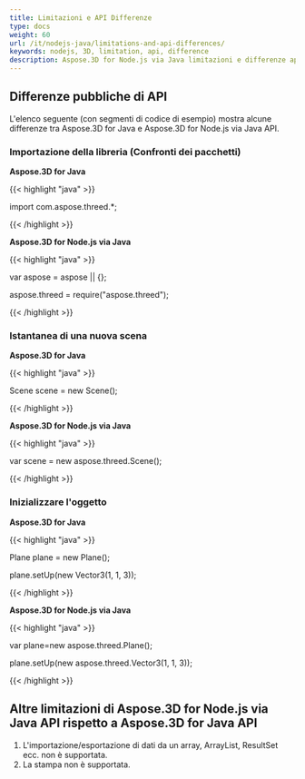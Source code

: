 ```yaml
---
title: Limitazioni e API Differenze
type: docs
weight: 60
url: /it/nodejs-java/limitations-and-api-differences/
keywords: nodejs, 3D, limitation, api, difference
description: Aspose.3D for Node.js via Java limitazioni e differenze api
---
```

##  **Differenze pubbliche di API**
L'elenco seguente (con segmenti di codice di esempio) mostra alcune differenze tra Aspose.3D for Java e Aspose.3D for Node.js via Java API.
###  **Importazione della libreria (Confronti dei pacchetti)**

**Aspose.3D for Java**

{{< highlight "java" >}}

 import com.aspose.threed.*;

{{< /highlight >}}


**Aspose.3D for Node.js via Java**

{{< highlight "java" >}}

var aspose = aspose || {};

aspose.threed = require("aspose.threed");

{{< /highlight >}}
###  **Istantanea di una nuova scena**

**Aspose.3D for Java**

{{< highlight "java" >}}

 Scene scene = new Scene();

{{< /highlight >}}


**Aspose.3D for Node.js via Java**

{{< highlight "java" >}}

var scene = new aspose.threed.Scene();

{{< /highlight >}}
###  **Inizializzare l'oggetto**

**Aspose.3D for Java**

{{< highlight "java" >}}

Plane plane = new Plane();

plane.setUp(new Vector3(1, 1, 3));

{{< /highlight >}}

**Aspose.3D for Node.js via Java**

{{< highlight "java" >}}

var plane=new aspose.threed.Plane();

plane.setUp(new aspose.threed.Vector3(1, 1, 3));

{{< /highlight >}}

##  **Altre limitazioni di Aspose.3D for Node.js via Java API rispetto a Aspose.3D for Java API**
1. L'importazione/esportazione di dati da un array, ArrayList, ResultSet ecc. non è supportata.
1. La stampa non è supportata.

